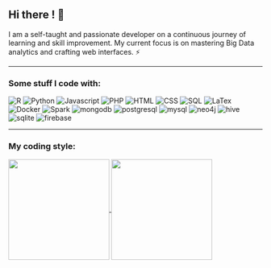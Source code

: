 ## Hi there ! 👋
I am a self-taught and passionate developer on a continuous journey of learning and skill improvement. My current focus is on mastering Big Data analytics and crafting web interfaces. ⚡

<hr>

<!--
**ccrisc/ccrisc** is a ✨ _special_ ✨ repository because its `README.md` (this file) appears on your GitHub profile.

Here are some ideas to get you started:

- 🔭 I’m currently working on ...
- 🌱 I’m currently learning ...
- 👯 I’m looking to collaborate on ...
- 🤔 I’m looking for help with ...
- 💬 Ask me about ...
- 📫 How to reach me: ...
- 😄 Pronouns: ...
- ⚡ Fun fact: ...
-->

### Some stuff I code with:

![R](https://img.shields.io/badge/R-789CAB?style=for-the-badge&logo=r&logoColor=white)
![Python](https://img.shields.io/badge/Python-3776AB?style=for-the-badge&logo=python&logoColor=white)
![Javascript](https://img.shields.io/badge/JavaScript-323330?style=for-the-badge&logo=javascript&logoColor=F7DF1E)
![PHP](https://img.shields.io/badge/Php-A10E3B?style=for-the-badge&logo=php&logoColor=white)
![HTML](https://img.shields.io/badge/HTML5-E34F26?style=for-the-badge&logo=html5&logoColor=white)
![CSS](https://img.shields.io/badge/CSS3-1572B6?style=for-the-badge&logo=css3&logoColor=white)
![SQL](https://img.shields.io/badge/sql-62B962?style=for-the-badge&logo=sql&logoColor=white)
![LaTex](https://img.shields.io/badge/LaTeX-47A141?style=for-the-badge&logo=LaTeX&logoColor=white)
![Docker](https://img.shields.io/badge/Docker-2CA5E0?style=for-the-badge&logo=docker&logoColor=white)
![Spark](https://img.shields.io/badge/Apache_Spark-FFFFFF?style=for-the-badge&logo=apachespark&logoColor=#E35A16)
![mongodb](https://img.shields.io/badge/MongoDB-4EA94B?style=for-the-badge&logo=mongodb&logoColor=white)
![postgresql](https://img.shields.io/badge/PostgreSQL-316192?style=for-the-badge&logo=postgresql&logoColor=white)
![mysql](https://img.shields.io/badge/MySQL-cc6600?style=for-the-badge&logo=mysql&logoColor=white)
![neo4j](https://img.shields.io/badge/Neo4j-1BACEE?style=for-the-badge&logo=neo4j&logoColor=white)
![hive](https://img.shields.io/badge/Hive-cc9900?style=for-the-badge&logo=hive&logoColor=white)
![sqlite](https://img.shields.io/badge/SQLite-0099ff?style=for-the-badge&logo=sqlite&logoColor=white)
![firebase](https://img.shields.io/badge/Firebase-ffaa00?style=for-the-badge&logo=Firebase&logoColor=white)

<hr>

### My coding style:

<a href="https://github-readme-stats.vercel.app/api/top-langs/?username=ccrisc">
  <img height=200 align="center" src="https://github-readme-stats.vercel.app/api/top-langs/?username=ccrisc" />
</a>
<a href="https://github-readme-streak-stats.herokuapp.com/?user=ccrisc">
  <img height=200 align="center" src="https://github-readme-streak-stats.herokuapp.com/?user=ccrisc" />
</a>

